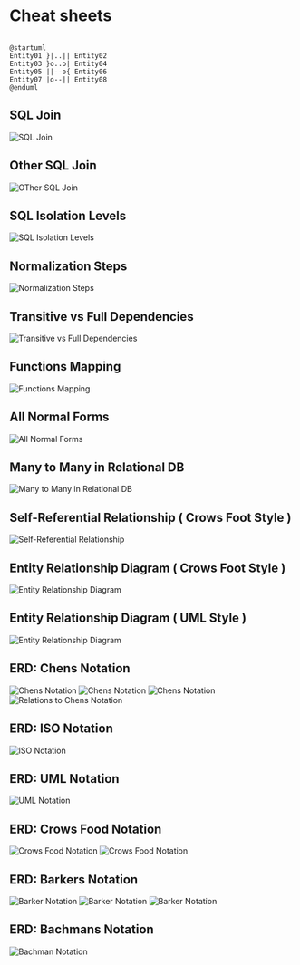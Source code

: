 # Cheat sheets

```plantuml

@startuml
Entity01 }|..|| Entity02
Entity03 }o..o| Entity04
Entity05 ||--o{ Entity06
Entity07 |o--|| Entity08
@enduml

```

## SQL Join

![SQL Join](./cheatsheet/sql_join.jpg)

## Other SQL Join

![OTher SQL Join](./cheatsheet/other_sql_join.jpg)

## SQL Isolation Levels

![SQL Isolation Levels](./cheatsheet/sql_isolation_level.png)

## Normalization Steps

![Normalization Steps](./cheatsheet/normalization_steps.jpg)

## Transitive vs Full Dependencies

![Transitive vs Full Dependencies](./cheatsheet/transitive_vs_full_dependencies.jpg)

## Functions Mapping

![Functions Mapping](./cheatsheet/functions_mapping.jpg)

## All Normal Forms

![All Normal Forms](./cheatsheet/all_normal_forms.jpg)

## Many to Many in Relational DB

![Many to Many in Relational DB](./cheatsheet/erd_many_to_many_in_relational_db.jpg)

## Self-Referential Relationship ( Crows Foot Style )

![Self-Referential Relationship](./cheatsheet/erd_selfref.jpg)

## Entity Relationship Diagram ( Crows Foot Style )

![Entity Relationship Diagram](./cheatsheet/erd_barker.jpg)

## Entity Relationship Diagram ( UML Style )

![Entity Relationship Diagram](./cheatsheet/erd_uml.jpg)

## ERD: Chens Notation

![Chens Notation](./cheatsheet/erd_chens_notation.png)
![Chens Notation](./cheatsheet/erd_chens_notation_2.png)
![Chens Notation](./cheatsheet/erd_chens_notation_3.jpg)
![Relations to Chens Notation](./cheatsheet/relations_to_chen.jpg)

## ERD: ISO Notation

![ISO Notation](./cheatsheet/erd_iso_notation.png)

## ERD: UML Notation

![UML Notation](./cheatsheet/erd_uml_notation.png)

## ERD: Crows Food Notation

![Crows Food Notation](./cheatsheet/erd_crows_foot_notation.png)
![Crows Food Notation](./cheatsheet/erd_crows_foot_notation_2.png)

## ERD: Barkers Notation

![Barker Notation](./cheatsheet/erd_barkers_notation.png)
![Barker Notation](./cheatsheet/erd_barkers_notation_2.jpg)
![Barker Notation](./cheatsheet/erd_barkers_notation_3.jpg)

## ERD: Bachmans Notation

![Bachman Notation](./cheatsheet/erd_bachmans_notation.png)
